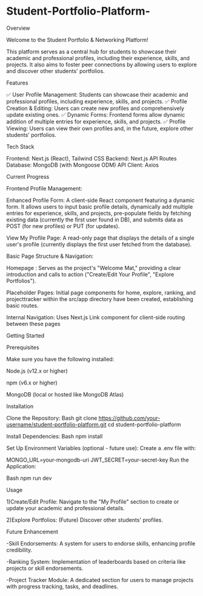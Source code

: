 # Student-Portfolio-Platform-

Overview

Welcome to the Student Portfolio & Networking Platform!

This platform serves as a central hub for students to showcase their academic and professional profiles, including their experience, skills, and projects. It also aims to foster peer connections by allowing users to explore and discover other students' portfolios.

Features

✅ User Profile Management: Students can showcase their academic and professional profiles, including experience, skills, and projects.
✅ Profile Creation & Editing: Users can create new profiles and comprehensively update existing ones.
✅ Dynamic Forms: Frontend forms allow dynamic addition of multiple entries for experience, skills, and projects.
✅ Profile Viewing: Users can view their own profiles and, in the future, explore other students' portfolios.

Tech Stack

Frontend: Next.js (React), Tailwind CSS
Backend: Next.js API Routes
Database: MongoDB (with Mongoose ODM)
API Client: Axios

Current Progress

Frontend Profile Management:

Enhanced Profile Form: A client-side React component featuring a dynamic form. It allows users to input basic profile details, dynamically add multiple entries for experience, skills, and projects, pre-populate fields by fetching existing data (currently the first user found in DB), and submits data as POST (for new profiles) or PUT (for updates).

View My Profile Page: A read-only page that displays the details of a single user's profile (currently displays the first user fetched from the database).

Basic Page Structure & Navigation:

Homepage : Serves as the project's "Welcome Mat," providing a clear introduction and calls to action ("Create/Edit Your Profile", "Explore Portfolios").

Placeholder Pages: Initial page components for home, explore, ranking, and projecttracker within the src/app directory have been created, establishing basic routes.

Internal Navigation: Uses Next.js Link component for client-side routing between these pages

Getting Started

Prerequisites

Make sure you have the following installed:

Node.js (v12.x or higher)

npm (v6.x or higher)

MongoDB (local or hosted like MongoDB Atlas)

Installation

Clone the Repository:
Bash
git clone <https://github.com/your-username/student-portfolio-platform.git>
cd student-portfolio-platform

Install Dependencies:
Bash
npm install

Set Up Environment Variables (optional - future use):
Create a .env file with:

MONGO_URL=your-mongodb-uri
JWT_SECRET=your-secret-key
Run the Application:

Bash
npm run dev

Usage

1)Create/Edit Profile: Navigate to the "My Profile" section to create or update your academic and professional details.

2)Explore Portfolios: (Future) Discover other students' profiles.

Future Enhancement

-Skill Endorsements: A system for users to endorse skills, enhancing profile credibility.

-Ranking System: Implementation of leaderboards based on criteria like projects or skill endorsements.

-Project Tracker Module: A dedicated section for users to manage projects with progress tracking, tasks, and deadlines.
